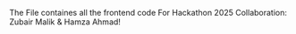 The File containes all the frontend code For Hackathon 2025
Collaboration: Zubair Malik & Hamza Ahmad!